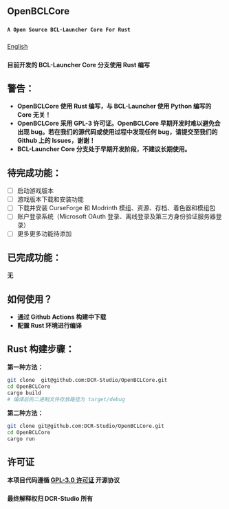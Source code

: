 ## **OpenBCLCore**
#####
**```A Open Source BCL-Launcher Core For Rust```**
#####
[English](README.md)
#####
**目前开发的 BCL-Launcher Core 分支使用 Rust 编写**
#####
## **警告：**
- **OpenBCLCore 使用 Rust 编写，与 BCL-Launcher 使用 Python 编写的 Core 无关！**
- **OpenBCLCore 采用 GPL-3 许可证。OpenBCLCore 早期开发时难以避免会出现 bug。若在我们的源代码或使用过程中发现任何 bug，请提交至我们的 Github 上的 Issues，谢谢！**
- **BCL-Launcher Core 分支处于早期开发阶段，不建议长期使用。**
#####
## **待完成功能：**

* [ ] 启动游戏版本
* [ ] 游戏版本下载和安装功能
* [ ] 下载并安装 CurseForge 和 Modrinth 模组、资源、存档、着色器和模组包
* [ ] 账户登录系统（Microsoft OAuth 登录、离线登录及第三方身份验证服务器登录）
* [ ] 更多更多功能待添加
#####
## **已完成功能：**

**无**
#####
## **如何使用？**

- **通过 Github Actions 构建中下载**
- **配置 Rust 环境进行编译**
#####
## **Rust 构建步骤：**

**第一种方法：**
```bash
git clone  git@github.com:DCR-Studio/OpenBCLCore.git
cd OpenBCLCore
cargo build
# 编译后的二进制文件存放路径为 target/debug
```

**第二种方法：**
```bash
git clone git@github.com:DCR-Studio/OpenBCLCore.git
cd OpenBCLCore
cargo run
```
#####
## **许可证**
**本项目代码遵循 **[GPL-3.0 许可证](LICENSE)** 开源协议**
#####
**最终解释权归 DCR-Studio 所有**
